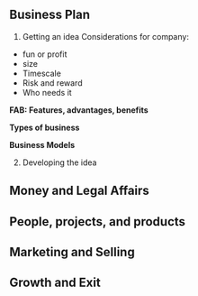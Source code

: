 ## Business Plan

1. Getting an idea
Considerations for company:
- fun or profit
- size
- Timescale
- Risk and reward
- Who needs it

**FAB: Features, advantages, benefits**

**Types of business**

**Business Models**

2. Developing the idea

## Money and Legal Affairs

## **People, projects, and products**

## **Marketing and Selling**



## **Growth and Exit**